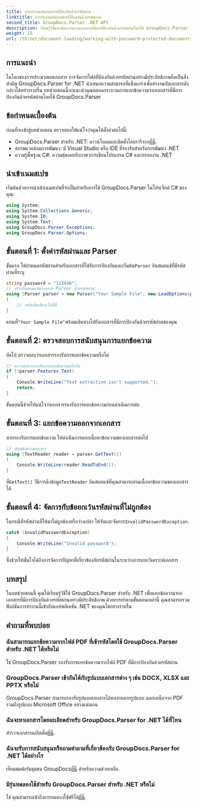 ```yaml
---
title: การทำงานกับเอกสารที่ป้องกันด้วยรหัสผ่าน
linktitle: การทำงานกับเอกสารที่ป้องกันด้วยรหัสผ่าน
second_title: GroupDocs.Parser .NET API
description: เรียนรู้วิธีแยกข้อความจากเอกสารที่มีการป้องกันด้วยรหัสผ่านโดยใช้ GroupDocs.Parser สำหรับ .NET เพิ่มความสามารถในการประมวลผลเอกสารของคุณ
weight: 15
url: /th/net/document-loading/working-with-password-protected-documents/
---
```

## การแนะนำ
ในโลกของการประมวลผลเอกสาร การจัดการไฟล์ที่ป้องกันด้วยรหัสผ่านอย่างมีประสิทธิภาพถือเป็นสิ่งสำคัญ GroupDocs.Parser for .NET นำเสนอความสามารถที่แข็งแกร่งเพื่อทำงานกับเอกสารดังกล่าวได้อย่างราบรื่น บทช่วยสอนนี้จะแนะนำคุณตลอดกระบวนการแยกข้อความจากเอกสารที่มีการป้องกันด้วยรหัสผ่านโดยใช้ GroupDocs.Parser
## ข้อกำหนดเบื้องต้น
ก่อนที่จะเข้าสู่บทช่วยสอน ตรวจสอบให้แน่ใจว่าคุณได้ตั้งค่าต่อไปนี้:
-  GroupDocs.Parser สำหรับ .NET: ดาวน์โหลดและติดตั้งไลบรารีจาก[ที่นี่](https://releases.groupdocs.com/parser/net/).
- สภาพแวดล้อมการพัฒนา: มี Visual Studio หรือ IDE ที่รองรับสำหรับการพัฒนา .NET
- ความรู้พื้นฐาน C#: ความคุ้นเคยกับภาษาการเขียนโปรแกรม C# และกรอบงาน .NET

## นำเข้าเนมสเปซ
เริ่มต้นด้วยการนำเข้าเนมสเปซที่จำเป็นสำหรับการใช้ GroupDocs.Parser ในโปรเจ็กต์ C# ของคุณ:
```csharp
using System;
using System.Collections.Generic;
using System.IO;
using System.Text;
using GroupDocs.Parser.Exceptions;
using GroupDocs.Parser.Options;
```

## ขั้นตอนที่ 1: ตั้งค่ารหัสผ่านและ Parser
 ขั้นแรก ให้กำหนดรหัสผ่านสำหรับเอกสารที่ได้รับการป้องกันและเริ่มต้น`Parser` อินสแตนซ์ที่มีรหัสผ่านที่ระบุ
```csharp
string password = "123456";
// สร้างอินสแตนซ์ของคลาส Parser ด้วยรหัสผ่าน:
using (Parser parser = new Parser("Your Sample File", new LoadOptions(password)))
{
    // รหัสเพิ่มเติมจะไปที่นี่
}
```
 แทนที่`"Your Sample File"`พร้อมเส้นทางไปยังเอกสารที่มีการป้องกันด้วยรหัสผ่านของคุณ
## ขั้นตอนที่ 2: ตรวจสอบการสนับสนุนการแยกข้อความ
ถัดไป ตรวจสอบว่าเอกสารรองรับการแยกข้อความหรือไม่
```csharp
// ตรวจสอบว่ารองรับการแยกข้อความหรือไม่
if (!parser.Features.Text)
{
    Console.WriteLine("Text extraction isn't supported.");
    return;
}
```
ขั้นตอนนี้ช่วยให้แน่ใจว่าเอกสารรองรับการแยกข้อความก่อนดำเนินการต่อ
## ขั้นตอนที่ 3: แยกข้อความออกจากเอกสาร
หากรองรับการแยกข้อความ ให้ดำเนินการแยกเนื้อหาข้อความของเอกสารต่อไป
```csharp
// พิมพ์ข้อความเอกสาร
using (TextReader reader = parser.GetText())
{
    Console.WriteLine(reader.ReadToEnd());
}
```
 ที่`GetText()` วิธีการดึงข้อมูล`TextReader` อินสแตนซ์ที่คุณสามารถอ่านเนื้อหาข้อความของเอกสารได้
## ขั้นตอนที่ 4: จัดการกับข้อยกเว้นรหัสผ่านที่ไม่ถูกต้อง
 ในกรณีที่รหัสผ่านที่ให้มาไม่ถูกต้องหรือว่างเปล่า ให้จับและจัดการ`InvalidPasswordException`.
```csharp
catch (InvalidPasswordException)
{
    Console.WriteLine("Invalid password");
}
```
ซึ่งช่วยให้มั่นใจได้ถึงการจัดการปัญหาที่เกี่ยวข้องกับรหัสผ่านในระหว่างการแยกวิเคราะห์เอกสาร

## บทสรุป
ในบทช่วยสอนนี้ คุณได้เรียนรู้วิธีใช้ GroupDocs.Parser สำหรับ .NET เพื่อแยกข้อความจากเอกสารที่มีการป้องกันด้วยรหัสผ่านอย่างมีประสิทธิภาพ ด้วยการทำตามขั้นตอนเหล่านี้ คุณสามารถรวมฟังก์ชันการทำงานนี้เข้ากับแอปพลิเคชัน .NET ของคุณได้อย่างราบรื่น

## คำถามที่พบบ่อย
### ฉันสามารถแยกข้อความจากไฟล์ PDF ที่เข้ารหัสโดยใช้ GroupDocs.Parser สำหรับ .NET ได้หรือไม่
ใช่ GroupDocs.Parser รองรับการแยกข้อความจากไฟล์ PDF ที่มีการป้องกันด้วยรหัสผ่าน
### GroupDocs.Parser เข้ากันได้กับรูปแบบเอกสารต่าง ๆ เช่น DOCX, XLSX และ PPTX หรือไม่
GroupDocs.Parser สามารถรองรับรูปแบบเอกสารได้หลากหลายรูปแบบ นอกเหนือจาก PDF รวมถึงรูปแบบ Microsoft Office อย่างแน่นอน
### ฉันจะหาเอกสารโดยละเอียดสำหรับ GroupDocs.Parser for .NET ได้ที่ไหน
 สำรวจเอกสารฉบับเต็ม[ที่นี่](https://tutorials.groupdocs.com/parser/net/).
### ฉันจะรับการสนับสนุนหรือถามคำถามที่เกี่ยวข้องกับ GroupDocs.Parser for .NET ได้อย่างไร
 เยี่ยมชมฟอรัมชุมชน GroupDocs[ที่นี่](https://forum.groupdocs.com/c/parser/17) สำหรับความช่วยเหลือ.
### มีรุ่นทดลองใช้สำหรับ GroupDocs.Parser สำหรับ .NET หรือไม่
 ใช่ คุณสามารถเข้าถึงการทดลองใช้ฟรีได้[ที่นี่](https://releases.groupdocs.com/).